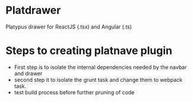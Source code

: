 # Platdrawer
Platypus drawer for ReactJS (.tsx) and Angular (.ts)

# Steps to creating platnave plugin

<ul>
    <li>First step is to isolate the internal dependencies needed by the navbar and drawer</li>
    <li>second step it to isolate the grunt task and change them to webpack task.</li>
    <li>test build process before further pruning of code</li>
</ul>
